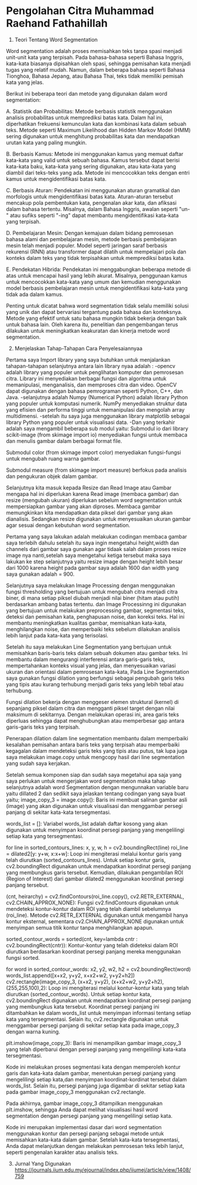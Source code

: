 
# Pengolahan Citra Muhammad Raehand Fathahillah

1. Teori Tentang Word Segmentation
    
Word segmentation adalah proses memisahkan teks tanpa spasi menjadi unit-unit kata yang terpisah. Pada bahasa-bahasa seperti Bahasa Inggris, kata-kata biasanya dipisahkan oleh spasi, sehingga pemisahan kata menjadi tugas yang relatif mudah. Namun, dalam beberapa bahasa seperti Bahasa Tionghoa, Bahasa Jepang, atau Bahasa Thai, teks tidak memiliki pemisah kata yang jelas.

Berikut ini beberapa teori dan metode yang digunakan dalam word segmentation:

A. Statistik dan Probabilitas: Metode berbasis statistik menggunakan analisis probabilitas untuk memprediksi batas kata. Dalam hal ini, diperhatikan frekuensi kemunculan kata dan kombinasi kata dalam sebuah teks. Metode seperti Maximum Likelihood dan Hidden Markov Model (HMM) sering digunakan untuk menghitung probabilitas kata dan mendapatkan urutan kata yang paling mungkin.

B. Berbasis Kamus: Metode ini menggunakan kamus yang memuat daftar kata-kata yang valid untuk sebuah bahasa. Kamus tersebut dapat berisi kata-kata baku, kata-kata yang sering digunakan, atau kata-kata yang diambil dari teks-teks yang ada. Metode ini mencocokkan teks dengan entri kamus untuk mengidentifikasi batas kata.

C. Berbasis Aturan: Pendekatan ini menggunakan aturan gramatikal dan morfologis untuk mengidentifikasi batas kata. Aturan-aturan tersebut mencakup pola pembentukan kata, pengenalan akar kata, dan afiksasi dalam bahasa tertentu. Misalnya, dalam Bahasa Inggris, awalan seperti "un-" atau sufiks seperti "-ing" dapat membantu mengidentifikasi kata-kata yang terpisah.

D. Pembelajaran Mesin: Dengan kemajuan dalam bidang pemrosesan bahasa alami dan pembelajaran mesin, metode berbasis pembelajaran mesin telah menjadi populer. Model seperti jaringan saraf berbasis rekurensi (RNN) atau transformer dapat dilatih untuk mempelajari pola dan konteks dalam teks yang tidak terpisahkan untuk memprediksi batas kata.

E. Pendekatan Hibrida: Pendekatan ini menggabungkan beberapa metode di atas untuk mencapai hasil yang lebih akurat. Misalnya, penggunaan kamus untuk mencocokkan kata-kata yang umum dan kemudian menggunakan model berbasis pembelajaran mesin untuk mengidentifikasi kata-kata yang tidak ada dalam kamus.

Penting untuk dicatat bahwa word segmentation tidak selalu memiliki solusi yang unik dan dapat bervariasi tergantung pada bahasa dan konteksnya. Metode yang efektif untuk satu bahasa mungkin tidak bekerja dengan baik untuk bahasa lain. Oleh karena itu, penelitian dan pengembangan terus dilakukan untuk meningkatkan keakuratan dan kinerja metode word segmentation.

2. Menjelaskan Tahap-Tahapan Cara Penyelesaiannyaa

Pertama saya Import library yang saya butuhkan untuk menjalankan tahapan-tahapan selanjutnya antara lain library nyaa adalah :
-opencv adalah library yang populer untuk penglihatan komputer dan pemrosesan citra. Library ini menyediakan berbagai fungsi dan algoritma untuk memanipulasi, menganalisis, dan memproses citra dan video. OpenCV dapat digunakan dengan bahasa pemrograman seperti Python, C++, dan Java.
-selanjutnya adalah Numpy (Numerical Python) adalah library Python yang populer untuk komputasi numerik. NumPy menyediakan struktur data yang efisien dan performa tinggi untuk memanipulasi dan mengolah array multidimensi.
-setelah itu saya juga menggunakan library matplotlib sebagai library Python yang populer untuk visualisasi data. 
-Dan yang terkahir adalah saya mengambil beberapa sub modul yaitu:
Submodul io dari library scikit-image (from skimage import io) menyediakan fungsi untuk membaca dan menulis gambar dalam berbagai format file.

Submodul color (from skimage import color) menyediakan fungsi-fungsi untuk mengubah ruang warna gambar.

Submodul measure (from skimage import measure) berfokus pada analisis dan pengukuran objek dalam gambar.

Selanjutnya kita masuk kepada Resize dan Read Image atau Gambar mengapa hal ini diperlukan karena Read image (membaca gambar) dan resize (mengubah ukuran) diperlukan sebelum word segmentation untuk mempersiapkan gambar yang akan diproses. Membaca gambar memungkinkan kita mendapatkan data piksel dari gambar yang akan dianalisis. Sedangkan resize digunakan untuk menyesuaikan ukuran gambar agar sesuai dengan kebutuhan word segmentation.

Pertama yang saya lakukan adalah melakukan codingan membaca gambar saya terlebih dahulu setelah itu saya ingin mengetahui height,width dan channels dari gambar saya gunakan agar tidaak salah dalam proses resize image nya nanti,setelah saya mengetahui ketiga tersebut maka saya lakukan ke step selanjutnya yaitu resize image dengan height lebih besar dari 1000 karena height pada gambar saya adalah 1600 dan width yang saya gunakan adalah = 900.

Selanjutnya saya melakukan Image Processing dengan menggunakan fungsi thresholding yang bertujuan untuk mengubah citra menjadi citra biner, di mana setiap piksel diubah menjadi nilai biner (hitam atau putih) berdasarkan ambang batas tertentu. dan Image Processinng ini digunakan yang bertujuan untuk melakukan preprocessing gambar, segmentasi teks, deteksi dan pemisahan kata, penghapusan noise, dan koreksi teks. Hal ini membantu meningkatkan kualitas gambar, memisahkan kata-kata, menghilangkan noise, dan memperbaiki teks sebelum dilakukan analisis lebih lanjut pada kata-kata yang terisolasi.

Setelah itu saya melakukan Line Segmentation yang bertujuan untuk memisahkan baris-baris teks dalam sebuah dokumen atau gambar teks. Ini membantu dalam mengurangi interferensi antara garis-garis teks, mempertahankan konteks visual yang jelas, dan menyesuaikan variasi ukuran dan orientasi dalam pemrosesan kata-kata, Pada Line Segmentation saya gunakan fungsi dilation yang berfungsi sebagai pengubah garis teks yang tipis atau kurang terhubung menjadi garis teks yang lebih tebal atau terhubung.

Fungsi dilation bekerja dengan menggeser elemen struktural (kernel) di sepanjang piksel dalam citra dan mengganti piksel target dengan nilai maksimum di sekitarnya. Dengan melakukan operasi ini, area garis teks diperluas sehingga dapat menghubungkan atau memperbesar gap antara garis-garis teks yang terpisah.

Penerapan dilation dalam line segmentation membantu dalam memperbaiki kesalahan pemisahan antara baris teks yang terpisah atau memperbaiki kegagalan dalam mendeteksi garis teks yang tipis atau putus, tak lupa juga saya melakukan image.copy untuk mengcopy hasil dari line segmentation yang sudah saya kerjakan.

Setelah semua komponen siap dan sudah saya megetahui apa saja yang saya perlukan untuk mengerjakan word segmentation maka tahap selanjutnya adalah word Segmentation dengan mengunnakan variable baru yaitu dillated 2
dan sedikit saya jelaskan tentang codingan yang saya buat yaitu;
image_copy_3 = image.copy(): Baris ini membuat salinan gambar asli (image) yang akan digunakan untuk visualisasi dan menggambar persegi panjang di sekitar kata-kata tersegmentasi.

words_list = []: Variabel words_list adalah daftar kosong yang akan digunakan untuk menyimpan koordinat persegi panjang yang mengelilingi setiap kata yang tersegmentasi.

for line in sorted_contours_lines:
x, y, w, h = cv2.boundingRect(line)
roi_line = dilated2[y: y+w, x:x+w]: Loop ini mengiterasi melalui kontur garis yang telah diurutkan (sorted_contours_lines). Untuk setiap kontur garis, cv2.boundingRect digunakan untuk mendapatkan koordinat persegi panjang yang membungkus garis tersebut. Kemudian, dilakukan pengambilan ROI (Region of Interest) dari gambar dilated2 menggunakan koordinat persegi panjang tersebut.

(cnt, heirarchy) = cv2.findContours(roi_line.copy(), cv2.RETR_EXTERNAL, cv2.CHAIN_APPROX_NONE): Fungsi cv2.findContours digunakan untuk mendeteksi kontur-kontur dalam ROI yang telah diambil sebelumnya (roi_line). Metode cv2.RETR_EXTERNAL digunakan untuk mengambil hanya kontur eksternal, sementara cv2.CHAIN_APPROX_NONE digunakan untuk menyimpan semua titik kontur tanpa menghilangkan apapun.

sorted_contour_words = sorted(cnt, key=lambda cntr : cv2.boundingRect(cntr)): Kontur-kontur yang telah dideteksi dalam ROI diurutkan berdasarkan koordinat persegi panjang mereka menggunakan fungsi sorted.

for word in sorted_contour_words:
x2, y2, w2, h2 = cv2.boundingRect(word)
words_list.append([x+x2, y+y2, x+x2+w2, y+y2+h2])
cv2.rectangle(image_copy_3, (x+x2, y+y2), (x+x2+w2, y+y2+h2), (255,255,100),2): Loop ini mengiterasi melalui kontur-kontur kata yang telah diurutkan (sorted_contour_words). Untuk setiap kontur kata, cv2.boundingRect digunakan untuk mendapatkan koordinat persegi panjang yang membungkus kata tersebut. Koordinat persegi panjang ini ditambahkan ke dalam words_list untuk menyimpan informasi tentang setiap kata yang tersegmentasi. Selain itu, cv2.rectangle digunakan untuk menggambar persegi panjang di sekitar setiap kata pada image_copy_3 dengan warna kuning.

plt.imshow(image_copy_3): Baris ini menampilkan gambar image_copy_3 yang telah diperbarui dengan persegi panjang yang mengelilingi kata-kata tersegmentasi.

Kode ini melakukan proses segmentasi kata dengan memperoleh kontur garis dan kata-kata dalam gambar, menentukan persegi panjang yang mengelilingi setiap kata,dan menyimpan koordinat-kordinat tersebut dalam words_list. Selain itu, persegi panjang juga digambar di sekitar setiap kata pada gambar image_copy_3 menggunakan cv2.rectangle.

Pada akhirnya, gambar image_copy_3 ditampilkan menggunakan plt.imshow, sehingga Anda dapat melihat visualisasi hasil word segmentation dengan persegi panjang yang mengelilingi setiap kata.

Kode ini merupakan implementasi dasar dari word segmentation menggunakan kontur dan persegi panjang sebagai metode untuk memisahkan kata-kata dalam gambar. Setelah kata-kata tersegmentasi, Anda dapat melanjutkan dengan melakukan pemrosesan teks lebih lanjut, seperti pengenalan karakter atau analisis teks.

3. Jurnal Yang Digunakan 
    https://journals.iium.edu.my/ejournal/index.php/iiumej/article/view/1408/759

